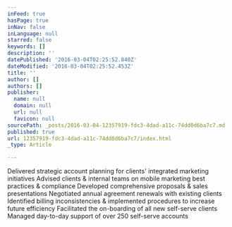 ```yaml
---
inFeed: true
hasPage: true
inNav: false
inLanguage: null
starred: false
keywords: []
description: ''
datePublished: '2016-03-04T02:25:52.840Z'
dateModified: '2016-03-04T02:25:52.453Z'
title: ''
author: []
authors: []
publisher:
  name: null
  domain: null
  url: null
  favicon: null
sourcePath: _posts/2016-03-04-12357919-fdc3-4dad-a11c-74dd0d6ba7c7.md
published: true
url: 12357919-fdc3-4dad-a11c-74dd0d6ba7c7/index.html
_type: Article

---
```

Delivered strategic account planning for clients' integrated marketing initiatives  Advised clients & internal teams on mobile marketing best practices & compliance
Developed comprehensive proposals & sales presentations
Negotiated annual agreement renewals with existing clients
Identified billing inconsistencies & implemented procedures to increase future efficiency
Facilitated the on-boarding of all new self-serve clients
Managed day-to-day support of over 250 self-serve accounts